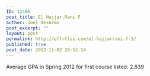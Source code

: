 ```yaml
---
ID: 12406
post_title: El Hajjar,Rani F
author: Joel DesArmo
post_excerpt: ""
layout: post
permalink: http://effrtlss.com/el-hajjarrani-f-3/
published: true
post_date: 2012-11-02 20:52:14
---
```

<p>Average GPA in Spring 2012 for first course listed: 2.839</p>